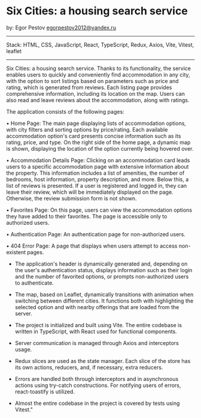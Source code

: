 # Six Cities: a housing search service
by: Egor Pestov <egorpestov2012@yandex.ru>


---

Stack: HTML, CSS, JavaScript, React, TypeScript, Redux, Axios, Vite, Vitest, leaflet

---

Six Cities: a housing search service. Thanks to its functionality, the service enables users to quickly and conveniently find accommodation in any city, with the option to sort listings based on parameters such as price and rating, which is generated from reviews. Each listing page provides comprehensive information, including its location on the map. Users can also read and leave reviews about the accommodation, along with ratings.

The application consists of the following pages:

• Home Page: The main page displaying lists of accommodation options, with city filters and sorting options by price/rating. Each available accommodation option's card presents concise information such as its rating, price, and type. On the right side of the home page, a dynamic map is shown, displaying the location of the option currently being hovered over.

• Accommodation Details Page: Clicking on an accommodation card leads users to a specific accommodation page with extensive information about the property. This information includes a list of amenities, the number of bedrooms, host information, property description, and more. Below this, a list of reviews is presented. If a user is registered and logged in, they can leave their review, which will be immediately displayed on the page. Otherwise, the review submission form is not shown.

• Favorites Page: On this page, users can view the accommodation options they have added to their favorites. The page is accessible only to authorized users.

• Authentication Page: An authentication page for non-authorized users.

• 404 Error Page: A page that displays when users attempt to access non-existent pages.

* The application's header is dynamically generated and, depending on the user's authentication status, displays information such as their login and the number of favorited options, or prompts non-authorized users to authenticate.

* The map, based on Leaflet, dynamically transitions with animation when switching between different cities. It functions both with highlighting the selected option and with nearby offerings that are loaded from the server.

* The project is initialized and built using Vite. The entire codebase is written in TypeScript, with React used for functional components.

* Server communication is managed through Axios and interceptors usage. 

* Redux slices are used as the state manager. Each slice of the store has its own actions, reducers, and, if necessary, extra reducers.

* Errors are handled both through interceptors and in asynchronous actions using try-catch constructions. For notifying users of errors, react-toastify is utilized.

* Almost the entire codebase in the project is covered by tests using Vitest."
